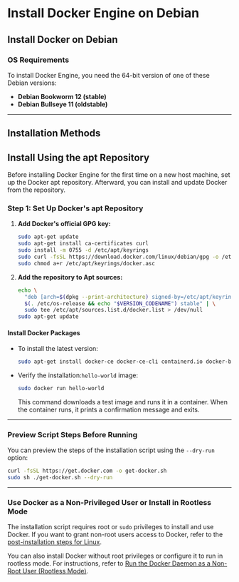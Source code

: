 # Install Docker Engine on Debian

## Install Docker on Debian

### OS Requirements

To install Docker Engine, you need the 64-bit version of one of these Debian versions:

- **Debian Bookworm 12 (stable)**
- **Debian Bullseye 11 (oldstable)**


---

## Installation Methods

## Install Using the apt Repository
Before installing Docker Engine for the first time on a new host machine, set up the Docker apt repository. Afterward, you can install and update Docker from the repository.

### Step 1: Set Up Docker's apt Repository
1. **Add Docker's official GPG key:**
    ```bash
    sudo apt-get update
    sudo apt-get install ca-certificates curl
    sudo install -m 0755 -d /etc/apt/keyrings
    sudo curl -fsSL https://download.docker.com/linux/debian/gpg -o /etc/apt/keyrings/docker.asc
    sudo chmod a+r /etc/apt/keyrings/docker.asc
    ```

2. **Add the repository to Apt sources:**
    ```bash
    echo \
      "deb [arch=$(dpkg --print-architecture) signed-by=/etc/apt/keyrings/docker.asc] https://download.docker.com/linux/debian \
      $(. /etc/os-release && echo "$VERSION_CODENAME") stable" | \
      sudo tee /etc/apt/sources.list.d/docker.list > /dev/null
    sudo apt-get update
    ```

#### Install Docker Packages
- To install the latest version:
  ```bash
  sudo apt-get install docker-ce docker-ce-cli containerd.io docker-buildx-plugin docker-compose-plugin
  ```

- Verify the installation:`hello-world` image:
  ```bash
  sudo docker run hello-world
  ```
  This command downloads a test image and runs it in a container. When the container runs, it prints a confirmation message and exits.

---

### Preview Script Steps Before Running

You can preview the steps of the installation script using the `--dry-run` option:
```bash
curl -fsSL https://get.docker.com -o get-docker.sh
sudo sh ./get-docker.sh --dry-run
```

---

### Use Docker as a Non-Privileged User or Install in Rootless Mode

The installation script requires root or `sudo` privileges to install and use Docker. If you want to grant non-root users access to Docker, refer to the [post-installation steps for Linux](https://docs.docker.com/engine/install/linux-postinstall/).

You can also install Docker without root privileges or configure it to run in rootless mode. For instructions, refer to [Run the Docker Daemon as a Non-Root User (Rootless Mode)](https://docs.docker.com/engine/security/rootless/).
